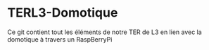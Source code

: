 # TERL3-Domotique
Ce git contient tout les éléments de notre TER de L3 en lien avec la domotique à travers un RaspBerryPi
